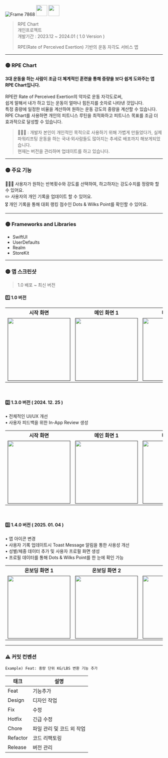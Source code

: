 ![Frame 7868](https://github.com/user-attachments/assets/c61d0397-6666-439c-8b76-f95dde8c66fa)
<img src="https://github.com/user-attachments/assets/16bfb1ca-51a6-4432-8e98-ee55e41e4c40" width="35px;">
<img src="https://github.com/user-attachments/assets/9073a623-7e70-4685-9eee-39d6c226f0f6" width="35px;"> </br>
> RPE Chart </br>
> 개인프로젝트 </br>
> 개발기간 : 2023.12 ~ 2024.01 ( 1.0 Version )</br>
>
> RPE(Rate of Perceived Exertion) 기반의 운동 자각도 서비스 앱

---

### 🟡 RPE Chart
<b>3대 운동을 하는 사람이 조금 더 쳬계적인 훈련을 통해 증량을 보다 쉽게 도와주는 앱 RPE Chart입니다. </b>
</br>
</br>
RPE란 Rate of Perceived Exertion의 약자로 운동 자각도로써,</br>
쉽게 말해서 내가 하고 있는 운동이 얼마나 힘든지를 숫자로 나타낸 것입니다. </br>
특정 중량에 일정한 비율을 계산하여 원하는 운동 강도의 중량을 계산할 수 있습니다. </br>
RPE Chart를 사용하면 개인의 피트니스 루틴을 최적화하고 피트니스 목표를 조금 더 효과적으로 달성할 수 있습니다.</br>
> 🧑🏻‍💻 : 개발자 본인이 개인적인 목적으로 사용하기 위해 가볍게 만들었다가, 실제 파워리프팅 운동을 하는 국내·외사람들도 많아지는 추세로 배포까지 해보게되었습니다.</br>현재는 버전을 관리하며 업데이트를 하고 있습니다.

---

### 🟡 주요 기능
🏋🏻‍♀️ 사용자가 원하는 반복횟수와 강도를 선택하여, 하고하자는 강도수치를 정량화 할 수 있어요.</br>
✏️ 사용자의 개인 기록을 업데이트 할 수 있어요.</br>
🎖️ 개인 기록을 통해 대회 랭킹 점수인 Dots & Wilks Point를 확인할 수 있어요.

---

### 🟡 Frameworks and Libraries
- SwiftUI
- UserDefaults
- Realm
- StoreKit

---
### 🟡 앱 스크린샷
> 1.0 배포 ~ 최신 버전 </br>

<!-- 1.0 버전 테이블 -->
#### 1️⃣ 1️.0 버전
<table>
   <tbody>
    <tr>
      <td colspan="1" align="center"><b>시작 화면</b></td>
      <td colspan="1" align="center"><b>메인 화면 1</b></td>
      <td colspan="1" align="center"><b>메인 화면 2</b></td>
      <td colspan="1" align="center"><b>설정 화면 1</b></td>
      <td colspan="1" align="center"><b>설정 화면 2</b></td>
    </tr>
    <tr>
      <td align="center"><a href=""><img src="https://github.com/SANGDOLEE/MiniProject_RPEChart/assets/108053426/a7f0f8db-1481-4c75-a8b2-46350671ac63" width="200px;" alt=""/><br /><sub><b></b></sub></a></td>
         <td align="center"><a href=""><img src="https://github.com/SANGDOLEE/MiniProject_RPEChart/assets/108053426/f6a02ceb-d347-480d-861a-c8f15bbe064e" width="200px;" alt=""/><br /><sub><b></b></sub></a></td>
      <td align="center"><a href=""><img src="https://github.com/SANGDOLEE/MiniProject_RPEChart/assets/108053426/a3e5c754-fede-440c-b369-6edbeb293daa" width="200px;" alt=""/><br /><sub><b></b></sub></a></td>
        <td align="center"><a href=""><img src="https://github.com/SANGDOLEE/MiniProject_RPEChart/assets/108053426/38d47304-9422-4377-bbf9-3c9d0b6f6e42" width="200px;" alt=""/><br /><sub><b></b></sub></a></td>
      <td align="center"><a href=""><img src="https://github.com/SANGDOLEE/MiniProject_RPEChart/assets/108053426/9cf8b4fd-9191-493e-9936-f8a2b6962e0a" width="200px;" alt=""/><br /><sub><b></b></sub></a></td>
    </tr>
</table>

</br>

<!-- 1.3.0 버전 테이블 -->
#### 2️⃣ 1️.3.0 버전 ( 2024. 12. 25 )
• 전체적인 UI/UX 개선 </br>
• 사용자 피드백을 위한 In-App Review 생성 </br>

<table>
   <tbody>
    <tr>
      <td colspan="1" align="center"><b>시작 화면</b></td>
      <td colspan="1" align="center"><b>메인 화면 1</b></td>
      <td colspan="1" align="center"><b>메인 화면 2</b></td>
      <td colspan="1" align="center"><b>설정 화면 </b></td>
    </tr>
    <tr>
      <td align="center"><a href=""><img src="https://github.com/user-attachments/assets/c71bb877-ec99-49bd-bc49-4a2740f8a7cd" width="200px;" alt=""/><br /><sub><b></b></sub></a></td>
         <td align="center"><a href=""><img src="https://github.com/user-attachments/assets/51ddfb9c-edfb-4f22-8b4f-0474bbe6e505" width="200px;" alt=""/><br /><sub><b></b></sub></a></td>
      <td align="center"><a href=""><img src="https://github.com/user-attachments/assets/fb0cbba5-73aa-4ec0-ad52-6c4409cd0a35" width="200px;" alt=""/><br /><sub><b></b></sub></a></td>
        <td align="center"><a href=""><img src="https://github.com/user-attachments/assets/5022b830-e79e-452e-8ff8-a1d586079a9f" width="200px;" alt=""/><br /><sub><b></b></sub></a></td>
    </tr>
</table>

</br>

<!-- 1.4.0 버전 테이블 -->
#### 3️⃣ 1️.4.0 버전 ( 2025. 01. 04 )
• 앱 아이콘 변경 </br>
• 사용자 기록 업데이트시 Toast Message 알림을 통한 사용성 개선 </br>
• 성별/체중 데이터 추가 및 사용자 프로필 화면 생성 </br>
• 프로필 데이터를 통해 Dots & Wilks Point를 한 눈에 확인 가능 </br>

<table>
   <tbody>
    <tr>
      <td colspan="1" align="center"><b>온보딩 화면 1</b></td>
      <td colspan="1" align="center"><b>온보딩 화면 2</b></td>
      <td colspan="1" align="center"><b>메인 화면 </b></td>
      <td colspan="1" align="center"><b>프로필 화면 </b></td>
    </tr>
    <tr>
      <td align="center"><a href=""><img src="https://github.com/user-attachments/assets/561d916c-2ebf-423a-b08a-36da35e89973" width="200px;" alt=""/><br /><sub><b></b></sub></a></td>
         <td align="center"><a href=""><img src="https://github.com/user-attachments/assets/1e467c44-ea4c-48c7-abec-3442faca8662" width="200px;" alt=""/><br /><sub><b></b></sub></a></td>
      <td align="center"><a href=""><img src="https://github.com/user-attachments/assets/30d36883-5819-47f4-a820-e51589fbb47f" width="200px;" alt=""/><br /><sub><b></b></sub></a></td>
        <td align="center"><a href=""><img src="https://github.com/user-attachments/assets/56e853b6-3ca7-4b47-b27e-bd310753f53b" width="200px;" alt=""/><br /><sub><b></b></sub></a></td>
    </tr>
</table>


---

### ⚠️ 커밋 컨벤션
```
Example) Feat: 중량 단위 KG/LBS 변환 기능 추가
```
| 태크 | 설명 |
|----------|----------|
| Feat    | 기능추가    |
| Design    | 디자인 작업    |
| Fix    | 수정    |
| Hotfix    | 긴급 수정    |
| Chore    | 파일 관리 및 코드 외 작업    |
| Refactor    | 코드 리팩토링    |
| Release    | 버전 관리    |
